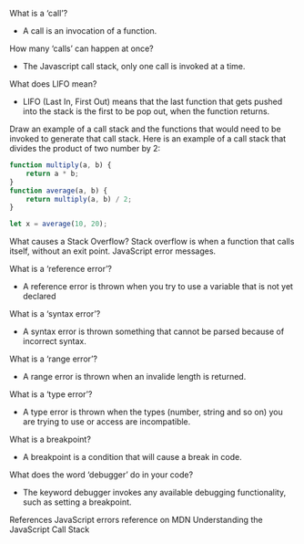 What is a ‘call’?
* A call is an invocation of a function.

How many ‘calls’ can happen at once?
* The Javascript call stack, only one call is invoked at a time.

What does LIFO mean?
* LIFO (Last In, First Out) means that the last function that gets pushed into the stack is the first to be pop out, when the function returns.

Draw an example of a call stack and the functions that would need to be invoked to generate that call stack. Here is an example of a call stack that divides the product of two number by 2:

```javascript
function multiply(a, b) {
    return a * b;
}
function average(a, b) {
    return multiply(a, b) / 2;
}

let x = average(10, 20);
```

What causes a Stack Overflow? 
Stack overflow is when a function that calls itself, without an exit point. 
JavaScript error messages.

What is a ‘reference error’?
* A reference error is thrown when you try to use a variable that is not yet declared

What is a ‘syntax error’?
* A syntax error is thrown something that cannot be parsed because of incorrect syntax.

What is a ‘range error’?
* A range error is thrown when an invalide length is returned.

What is a ‘type error’?
* A type error is thrown when the types (number, string and so on) you are trying to use or access are incompatible.

What is a breakpoint?
* A breakpoint is a condition that will cause a break in code.

What does the word ‘debugger’ do in your code?
* The keyword debugger invokes any available debugging functionality, such as setting a breakpoint.


References
JavaScript errors reference on MDN
Understanding the JavaScript Call Stack
